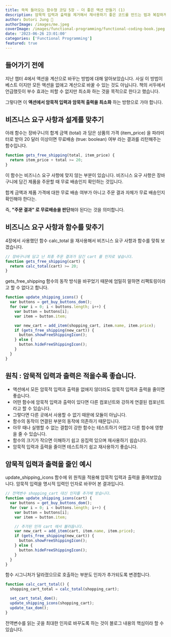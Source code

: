 ```yaml
---
title: 쏙쏙 들어오는 함수형 코딩 5장 - 더 좋은 액션 만들기 (1)
description: 암묵적 입력과 출력을 제거해서 재사용하기 좋은 코드를 만드는 법과 복잡하게 엉킨 코드를 풀어 더 좋은 구조로 만드는 법을 배웁니다.
author: Dotori Jung 🌰
authorImage: /images/me.jpeg
coverImage: /images/functional-programming/functional-coding-book.jpeg
date: '2023-06-26 23:01:00'
categories: ['Functional Programming']
featured: true
---
```


## 들어가기 전에

지난 챕터 4에서 액션을 계산으로 바꾸는 방법에 대해 알아보았습니다. 사실 이 방법이 베스트 이지만 모든 액션을 없애고 계산으로 바꿀 수 있는 것도 아닙니다.
책의 서두에서 언급했듯이 부수 효과는 피할 수 없지만 최소화 하는 것을 목적으로 한다고 했습니다.

그렇다면 이 **액션에서 암묵적 입력과 암묵적 출력을 최소화** 하는 방향으로 가야 합니다.

## 비즈니스 요구 사항과 설계를 맞추기

아래 함수는 장바구니의 합계 금액 (total) 과 담은 상품의 가격 (item_price) 을 파라미터로 받아 20 달러 이상이면 무료배송 (true: boolean) 여부 라는 결과를 리턴해주는 함수입니다.

```js
function gets_free_shipping(total, item_price) {
  return item_price + total >= 20;
}
```

이 함수는 비즈니스 요구 사항에 맞지 않는 부분이 있습니다. 비즈니스 요구 사항은 장바구니에 담긴 제품을 주문할 때 무료 배송인지 확인하는 것입니다.

합계 금액과 제품 가격에 대한 무료 배송 여부가 아니고 주문 결과 자체가 무료 배송인지 확인해야 한다는.

즉, **"주문 결과" 로 무료배송을 판단**해야 된다는 것을 의미합니다.

## 비즈니스 요구 사항과 함수를 맞추기

4장에서 사용했던 함수 calc_total 을 재사용해서 비즈니스 요구 사항과 함수를 맞춰 보겠습니다.

```js
// 장바구니에 담고 난 최종 주문 결과가 담긴 cart 를 인자로 넣습니다.
function gets_free_shipping(cart) {
  return calc_total(cart) >= 20;
}
```

gets_free_shipping 함수의 동작 방식을 바꾸었기 때문에 엄밀히 말하면 리팩토링이라고 할 수 없다고 합니다.

```js
function update_shipping_icons() {
  var buttons = get_buy_buttons_dom();
  for (var i = 0; i < buttons.length; i++) {
    var button = buttons[i];
    var item = button.item;

    var new_cart = add_item(shopping_cart, item.name, item.price);
    if (gets_free_shipping(new_cart)) {
      button.showFreeShippingIcon();
    } else {
      button.hideFreeShippingIcon();
    }
  }
}
```

## 원칙 : 암묵적 입력과 출력은 적을수록 좋습니다.

- 액션에서 모든 암묵적 입력과 출력을 없애지 않더라도 암묵적 입력과 출력을 줄이면 좋습니다.
- 어떤 함수에 암묵적 입력과 출력이 있다면 다른 컴포넌트와 강하게 연결된 컴포넌트라고 할 수 있습니다.
- 그렇다면 다른 곳에서 사용할 수 없기 때문에 모듈이 아닙니다.
- 함수의 동작이 연결된 부분의 동작에 의존하기 때문입니다.
- 아무 때나 실행할 수 없는 결합이 강한 함수는 테스트하기 어렵고 다른 함수에 영향을 줄 수 있습니다.
- 함수의 크기가 작으면 이해하기 쉽고 응집력 있으며 재사용하기 쉽습니다.
- 암묵적 입력과 출력을 줄이면 테스트하기 쉽고 재사용하기 좋습니다.

## 암묵적 입력과 출력을 줄인 예시

update_shipping_icons 함수에 위 원칙을 적용해 암묵적 입력과 출력을 줄여보았습니다. 암묵적 입력을 명시적 입력인 인자로 바꾸어 본 결과입니다.

```js
// 전역변수 shopping_cart 대신 인자를 추가해 받습니다.
function update_shipping_icons(cart) {
  var buttons = get_buy_buttons_dom();
  for (var i = 0; i < buttons.length; i++) {
    var button = buttons[i];
    var item = button.item;

    // 추가된 인자 cart 에서 불러옵니다.
    var new_cart = add_item(cart, item.name, item.price);
    if (gets_free_shipping(new_cart)) {
      button.showFreeShippingIcon();
    } else {
      button.hideFreeShippingIcon();
    }
  }
}
```

함수 시그니처가 달라졌으므로 호출하는 부분도 인자가 추가되도록 변경합니다.

```js
function calc_cart_total() {
  shopping_cart_total = calc_total(shopping_cart);

  set_cart_total_dom();
  update_shipping_icons(shopping_cart);
  update_tax_dom();
}
```

전역변수를 읽는 곳을 최대한 인자로 바꾸도록 하는 것이 블로그 내용의 핵심이라 할 수 있습니다.
